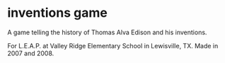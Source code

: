 # inventions game

A game telling the history of Thomas Alva Edison and his inventions.

For L.E.A.P. at Valley Ridge Elementary School in Lewisville, TX.
Made in 2007 and 2008.
